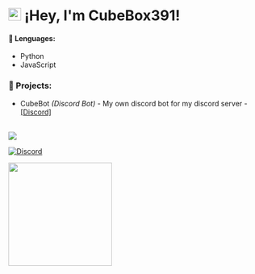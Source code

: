 # <img src="https://user-images.githubusercontent.com/57642291/115981321-b7a44c80-a58a-11eb-8109-79aa8bcf0698.gif" width="25px"> ¡Hey, I'm CubeBox391!

#### 🔧 Lenguages:
- Python
- JavaScript

### 👑 Projects:
- CubeBot *(Discord Bot)* - My own discord bot for my discord server - [[Discord]](https://discord.gg/kuMYA7f)

<br>
<a href="https://github.com/CubeBox391">
  <img src="https://github-readme-stats.vercel.app/api/top-langs/?username=CubeBox391&langs_count=3&theme=dark">
</a>

[![Discord](https://img.shields.io/static/v1?label=Discord&message=CubeBox391%237197&color=blue&style=for-the-badge)](https://discord.com/users/639221053071294468)



<div align="left">
  <a href="https://discord.com/users/155411408752869377">
    <img src="https://lanyard-profile-readme.vercel.app/api/155411408752869377?animated=true" align="left" height="205">
  </a>
</div>

